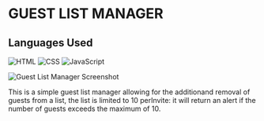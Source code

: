 # GUEST LIST MANAGER
## Languages Used
![HTML](https://img.shields.io/badge/HTML-orange?style=for-the-badge)
![CSS](https://img.shields.io/badge/CSS-purple?style=for-the-badge)
![JavaScript](https://img.shields.io/badge/JavaScript-yellow?style=for-the-badge)

![Guest List Manager Screenshot](./screenshot.png)

This is a simple guest list manager allowing for the additionand removal of 
guests from a list, the list is limited to 10 perInvite: it will return an 
alert if the number of guests exceeds the maximum of 10.


